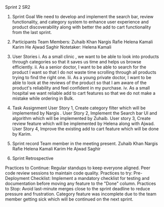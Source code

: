 Sprint 2 SR2
1. Sprint Goal
We need to develop and implement the search bar, review functionality, and category system to enhance user experience and product discoverability along with better the add to cart functionality from the last sprint.

2. Participants
Team Members:
Zuhaib Khan 
Nargis Rafie 
Helena Kamali 
Karim He
Ajwad Saghir 
Notetaker: Helena Kamali 

3. User Stories
i. As a small clinic , we want to be able to look into products through categories so that it saves us time and helps us browse efficiently.
ii. As a senior doctor, I want to be able to search for the product I want so that I do not waste time scrolling through all products trying to find the right one.
Iii. As a young private doctor, I want to be able to look at the reviews of the product so that I am aware of the product's reliability and feel confident in my purchase.
iv. As a small hospital we want reliable add to cart features so that we do not make a mistake while ordering in Bulk.

4. Task Assignment 
User Story 1, Create category filter  which will be implemented by Nargis .
User Story 2,  Implement the Search bar UI and algorithm which will be implemented by Zuhaib. 
User story 3, Create review feature which will be implemented by Helena along with Ajwad.
User Story 4, Improve the existing add to cart feature which will be done by Karim.

5. Sprint record 
Team member in the meeting present.
Zuhaib Khan 
Nargis Rafie 
Helena Kamali 
Karim He
Ajwad Saghir 


7. Sprint Retrospective

Practices to Continue:
Regular standups to keep everyone aligned.
Peer code review sessions to maintain code quality.
Practices to try: 
Pre-Deployment Checklist:
Implement a mandatory checklist for testing and documentation before moving any feature to the "Done" column.
Practices to Stop:
Avoid last-minute merges close to the sprint deadline to reduce pressure and frustration.
Category feature was incomplete due to the team member getting sick which will be continued on the next sprint.
